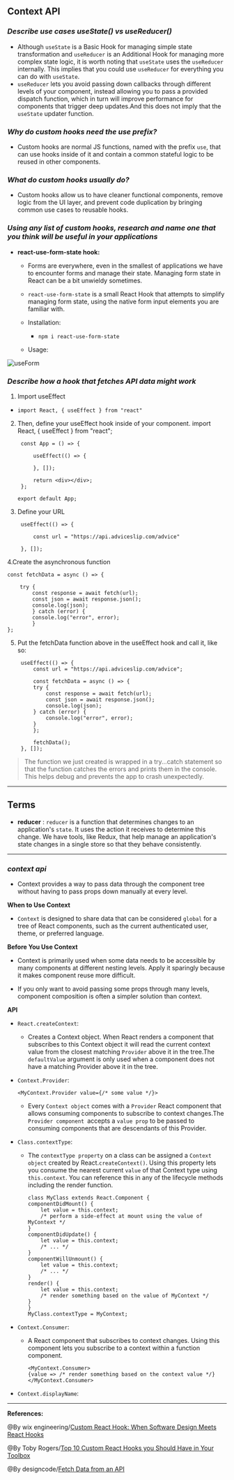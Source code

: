 ## **Context API**


### ***Describe use cases useState() vs useReducer()***

 - Although `useState` is a Basic Hook for managing simple state transformation and `useReducer` is an Additional Hook for managing more complex state logic, it is worth noting that `useState` uses the `useReducer` internally. This implies that you could use `useReducer` for everything you can do with `useState`.
 - `useReducer` lets you avoid passing down callbacks through different levels of your component, instead allowing you to pass a provided dispatch function, which in turn will improve performance for components that trigger deep updates.And this does not imply that the `useState` updater function.

### ***Why do custom hooks need the use prefix?***

- Custom hooks are normal JS functions, named with the prefix `use`, that can use hooks inside of it and contain a common stateful logic to be reused in other components.

### ***What do custom hooks usually do?***

- Custom hooks allow us to have cleaner functional components, remove logic from the UI layer, and prevent code duplication by bringing common use cases to reusable hooks.

### ***Using any list of custom hooks, research and name one that you think will be useful in your applications***

- **react-use-form-state hook:**
   - Forms are everywhere, even in the smallest of applications we have to encounter forms and manage their state. Managing form state in React can be a bit unwieldy sometimes.

   - `react-use-form-state` is a small React Hook that attempts to simplify managing form state, using the native form input elements you are familiar with.

  -  Installation:
     - `npm i react-use-form-state`

  - Usage:

![useForm](../images/useForm.PNG)

### ***Describe how a hook that fetches API data might work***

1. Import useEffect
  - `import React, { useEffect } from "react"`
2. Then, define your useEffect hook inside of your component.
import React, { useEffect } from "react";

        const App = () => {
            
            useEffect(() => {

            }, []);

            return <div></div>;
        };

       export default App;


3. Define your URL

        useEffect(() => {

            const url = "https://api.adviceslip.com/advice"
            
        }, []);

4.Create the asynchronous function

    const fetchData = async () => {

        try {
            const response = await fetch(url);
            const json = await response.json();
            console.log(json);
            } catch (error) {
            console.log("error", error);
            }
    };

5. Put the fetchData function above in the useEffect hook and call it, like so:

        useEffect(() => {
            const url = "https://api.adviceslip.com/advice";

            const fetchData = async () => {
            try {
                const response = await fetch(url);
                const json = await response.json();
                console.log(json);
            } catch (error) {
                console.log("error", error);
            }
            };

            fetchData();
        }, []);

>The function we just created is wrapped in a try...catch statement so that the function catches the errors and prints them in the console. This helps debug and prevents the app to crash unexpectedly.

-----------------------------------------------


## **Terms**

- **reducer** : `reducer` is a function that determines changes to an application's `state`. It uses the action it receives to determine this change. We have tools, like Redux, that help manage an application's state changes in a single store so that they behave consistently.

-----------------------------------------------

### ***context api***

- Context provides a way to pass data through the component tree without having to pass props down manually at every level.

**When to Use Context**

- `Context` is designed to share data that can be considered `global` for a tree of React components, such as the current authenticated user, theme, or preferred language. 

**Before You Use Context**

- Context is primarily used when some data needs to be accessible by many components at different nesting levels. Apply it sparingly because it makes component reuse more difficult.

- If you only want to avoid passing some props through many levels, component composition is often a simpler solution than context.


**API**

- `React.createContext`:
  - Creates a Context object. When React renders a component that subscribes to this Context object it will read the current context value from the closest matching `Provider` above it in the tree.The `defaultValue` argument is only used when a component does not have a matching Provider above it in the tree.

- `Context.Provider`:

      <MyContext.Provider value={/* some value */}>

  - Every `Context object` comes with a `Provider` React component that allows consuming components to subscribe to context changes.The `Provider component `accepts a `value prop` to be passed to consuming components that are descendants of this Provider.

- `Class.contextType`:

  - The `contextType property` on a class can be assigned a `Context object` created by React.`createContext()`. Using this property lets you consume the nearest current `value` of that Context type using `this.context`. You can reference this in any of the lifecycle methods including the render function.

        class MyClass extends React.Component {
        componentDidMount() {
            let value = this.context;
            /* perform a side-effect at mount using the value of MyContext */
        }
        componentDidUpdate() {
            let value = this.context;
            /* ... */
        }
        componentWillUnmount() {
            let value = this.context;
            /* ... */
        }
        render() {
            let value = this.context;
            /* render something based on the value of MyContext */
        }
        }
        MyClass.contextType = MyContext;

- `Context.Consumer`:

  - A React component that subscribes to context changes. Using this component lets you subscribe to a context within a function component.

        <MyContext.Consumer>
        {value => /* render something based on the context value */}
        </MyContext.Consumer>

- `Context.displayName`:


-------------------------------------------------------------



**References:**

@By wix engineering/[Custom React Hook: When Software Design Meets React Hooks](https://www.wix.engineering/post/custom-react-hook-when-software-design-meets-react-hooks#:~:text=Custom%20hooks%20allow%20us%20to,use%20cases%20to%20reusable%20hooks.) 

@By Toby Rogers/[Top 10 Custom React Hooks you Should Have in Your Toolbox](https://morioh.com/p/4d254c6717a3)

@By designcode/[Fetch Data from an API](https://designcode.io/react-hooks-handbook-fetch-data-from-an-api)
